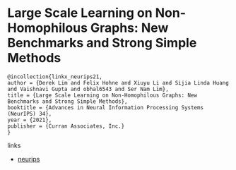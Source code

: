 # Large Scale Learning on Non-Homophilous Graphs: New Benchmarks and Strong Simple Methods

```
@incollection{linkx_neurips21,
author = {Derek Lim and Felix Hohne and Xiuyu Li and Sijia Linda Huang and Vaishnavi Gupta and obhal6543 and Ser Nam Lim},
title = {Large Scale Learning on Non-Homophilous Graphs: New Benchmarks and Strong Simple Methods},
booktitle = {Advances in Neural Information Processing Systems (NeurIPS) 34},
year = {2021},
publisher = {Curran Associates, Inc.}
}
```

links
- [neurips](https://neurips.cc/Conferences/2021/ScheduleMultitrack?event=27333)
